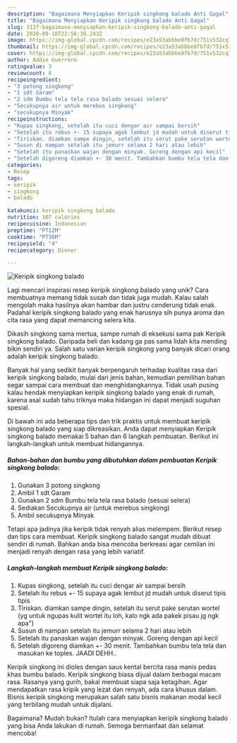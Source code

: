 ```yaml
---
description: "Bagaimana Menyiapkan Keripik singkong balado Anti Gagal"
title: "Bagaimana Menyiapkan Keripik singkong balado Anti Gagal"
slug: 3137-bagaimana-menyiapkan-keripik-singkong-balado-anti-gagal
date: 2020-09-16T22:56:39.243Z
image: https://img-global.cpcdn.com/recipes/e23a53abbbe8fb7d/751x532cq70/keripik-singkong-balado-foto-resep-utama.jpg
thumbnail: https://img-global.cpcdn.com/recipes/e23a53abbbe8fb7d/751x532cq70/keripik-singkong-balado-foto-resep-utama.jpg
cover: https://img-global.cpcdn.com/recipes/e23a53abbbe8fb7d/751x532cq70/keripik-singkong-balado-foto-resep-utama.jpg
author: Addie Guerrero
ratingvalue: 3
reviewcount: 8
recipeingredient:
- "3 potong singkong"
- "1 sdt Garam"
- "2 sdm Bumbu tela tela rasa balado sesuai selera"
- "Secukupnya air untuk merebus singkong"
- "secukupnya Minyak"
recipeinstructions:
- "Kupas singkong, setelah itu cuci dengar air sampai bersih"
- "Setelah itu rebus +- 15 supaya agak lembut jd mudah untuk diserut tipis tipis"
- "Tiriskan. diamkan sampe dingin, setelah itu serut pake serutan wortel (yg untuk ngupas kulit wortel itu loh, kalo ngk ada pakek pisau jg ngk apa&#34;)"
- "Susun di nampan setelah itu jemurr selama 2 hari atau lebih"
- "Setelah itu panaskan wajan dengan minyak. Goreng dengan api kecil"
- "Setelah digoreng diamkan +- 30 menit. Tambahkan bumbu tela tela dan masukan ke toples. JAADI DEHH.."
categories:
- Resep
tags:
- keripik
- singkong
- balado

katakunci: keripik singkong balado 
nutrition: 107 calories
recipecuisine: Indonesian
preptime: "PT12M"
cooktime: "PT36M"
recipeyield: "4"
recipecategory: Dinner

---
```



![Keripik singkong balado](https://img-global.cpcdn.com/recipes/e23a53abbbe8fb7d/751x532cq70/keripik-singkong-balado-foto-resep-utama.jpg)

Lagi mencari inspirasi resep keripik singkong balado yang unik? Cara membuatnya memang tidak susah dan tidak juga mudah. Kalau salah mengolah maka hasilnya akan hambar dan justru cenderung tidak enak. Padahal keripik singkong balado yang enak harusnya sih punya aroma dan cita rasa yang dapat memancing selera kita.

Dikasih singkong sama mertua, sampe rumah di eksekusi sama pak Keripik singkong balado. Daripada beli dan kadang ga pas sama lidah kita mending bikin sendiri ya. Salah satu varian keripik singkong yang banyak dicari orang adalah keripik singkong balado.

Banyak hal yang sedikit banyak berpengaruh terhadap kualitas rasa dari keripik singkong balado, mulai dari jenis bahan, kemudian pemilihan bahan segar sampai cara membuat dan menghidangkannya. Tidak usah pusing kalau hendak menyiapkan keripik singkong balado yang enak di rumah, karena asal sudah tahu triknya maka hidangan ini dapat menjadi suguhan spesial.


Di bawah ini ada beberapa tips dan trik praktis untuk membuat keripik singkong balado yang siap dikreasikan. Anda dapat menyiapkan Keripik singkong balado memakai 5 bahan dan 6 langkah pembuatan. Berikut ini langkah-langkah untuk membuat hidangannya.

<!--inarticleads1-->

##### Bahan-bahan dan bumbu yang dibutuhkan dalam pembuatan Keripik singkong balado:

1. Gunakan 3 potong singkong
1. Ambil 1 sdt Garam
1. Gunakan 2 sdm Bumbu tela tela rasa balado (sesuai selera)
1. Sediakan Secukupnya air (untuk merebus singkong)
1. Ambil secukupnya Minyak


Tetapi apa jadinya jika keripik tidak renyah alias melempem. Berikut resep dan tips cara membuat. Keripik singkong balado sangat mudah dibuat sendiri di rumah. Bahkan anda bisa mencoba berkreasi agar cemilan ini menjadi renyah dengan rasa yang lebih variatif. 

<!--inarticleads2-->

##### Langkah-langkah membuat Keripik singkong balado:

1. Kupas singkong, setelah itu cuci dengar air sampai bersih
1. Setelah itu rebus +- 15 supaya agak lembut jd mudah untuk diserut tipis tipis
1. Tiriskan. diamkan sampe dingin, setelah itu serut pake serutan wortel (yg untuk ngupas kulit wortel itu loh, kalo ngk ada pakek pisau jg ngk apa&#34;)
1. Susun di nampan setelah itu jemurr selama 2 hari atau lebih
1. Setelah itu panaskan wajan dengan minyak. Goreng dengan api kecil
1. Setelah digoreng diamkan +- 30 menit. Tambahkan bumbu tela tela dan masukan ke toples. JAADI DEHH..


Keripik singkong ini dioles dengan saus kental bercita rasa manis pedas khas bumbu balado. Keripik singkong biasa dijual dalam berbagai macam rasa. Rasanya yang gurih, bakal membuat siapa saja ketagihan. Agar mendapatkan rasa kripik yang lezat dan renyah, ada cara khusus dalam. Bisnis keripik singkong merupakan salah satu bisnis makanan modal kecil yang terbilang mudah untuk dijalani. 

Bagaimana? Mudah bukan? Itulah cara menyiapkan keripik singkong balado yang bisa Anda lakukan di rumah. Semoga bermanfaat dan selamat mencoba!
